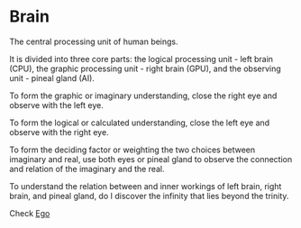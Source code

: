 # Brain
The central processing unit of human beings. 

It is divided into three core parts: the logical processing unit - left brain (CPU), the graphic processing unit - right brain (GPU), and the observing unit - pineal gland (AI).

To form the graphic or imaginary understanding, close the right eye and observe with the left eye.

To form the logical or calculated understanding, close the left eye and observe with the right eye.

To form the deciding factor or weighting the two choices between imaginary and real, use both eyes or pineal gland to observe the connection and relation of the imaginary and the real.

To understand the relation between and inner workings of left brain, right brain, and pineal gland, do I discover the infinity that lies beyond the trinity.

Check [Ego](Ego.md)